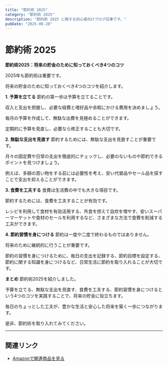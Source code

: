 ```yaml
---
title: "節約術 2025"
category: "節約術 2025"
description: "節約術 2025 に関する初心者向けブログ記事です。"
pubDate: "2025-08-20"
---
```


# 節約術 2025

**節約術2025：将来の貯金のために知っておくべき4つのコツ**

2025年も節約術は重要です。

将来の貯金のために知っておくべき4つのコツを紹介します。



**1. 予算を立てる**
節約の第一歩は予算を立てることです。

収入と支出を把握し、必要な経費と嗜好品や余暇にかける費用を決めましょう。

毎月の予算を作成して、無駄な出費を見極めることができます。

定期的に予算を見直し、必要なら修正することも大切です。



**2. 無駄な支出を見直す**
節約するためには、無駄な支出を見直すことが重要です。

月々の固定費や日常の支出を徹底的にチェックし、必要のないものや節約できるポイントを見つけましょう。

例えば、多額の買い物をする前には必要性を考え、安い代替品やセール品を探すことで支出を抑えることができます。



**3. 食費を工夫する**
食費は生活費の中でも大きな項目です。

節約するためには、食費を工夫することが有効です。

レシピを利用して食材を有効活用する、外食を控えて自炊を増やす、安いスーパーマーケットや食材のセールを利用するなど、さまざまな方法で食費を削減する工夫ができます。



**4. 節約習慣を身につける**
節約は一度や二度で終わるものではありません。

将来のために継続的に行うことが重要です。

節約の習慣を身につけるために、毎日の支出を記録する、節約目標を設定する、節約に関する知識を身につけるなど、日常生活に節約を取り入れることが大切です。



**まとめ**
節約術2025を紹介しました。

予算を立てる、無駄な支出を見直す、食費を工夫する、節約習慣を身につけるという4つのコツを実践することで、将来の貯金に役立ちます。

毎日のちょっとした工夫が、豊かな生活と安心した将来を築く一歩につながります。

是非、節約術を取り入れてみてください。



---

## 関連リンク

- [Amazonで関連商品を見る](https://www.amazon.co.jp/s?k=%E7%AF%80%E7%B4%84%E8%A1%93+2025&tag=autowritehubai-22)
